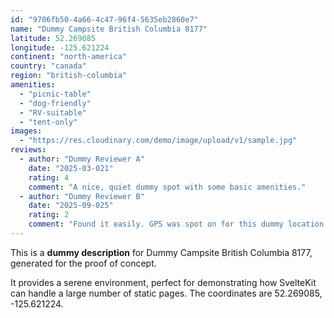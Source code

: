 ```yaml
---
id: "9706fb50-4a66-4c47-96f4-5635eb2860e7"
name: "Dummy Campsite British Columbia 8177"
latitude: 52.269085
longitude: -125.621224
continent: "north-america"
country: "canada"
region: "british-columbia"
amenities:
  - "picnic-table"
  - "dog-friendly"
  - "RV-suitable"
  - "tent-only"
images:
  - "https://res.cloudinary.com/demo/image/upload/v1/sample.jpg"
reviews:
  - author: "Dummy Reviewer A"
    date: "2025-03-021"
    rating: 4
    comment: "A nice, quiet dummy spot with some basic amenities."
  - author: "Dummy Reviewer B"
    date: "2025-09-025"
    rating: 2
    comment: "Found it easily. GPS was spot on for this dummy location."
---
```


This is a **dummy description** for Dummy Campsite British Columbia 8177, generated for the proof of concept.

It provides a serene environment, perfect for demonstrating how SvelteKit can handle a large number of static pages. The coordinates are 52.269085, -125.621224.
